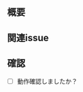 ## 概要
<!--
ここに本PRの説明をしてください。
-->

## 関連issue
<!--
ここに該当するissueの番号を書いてください。
#nの前にfixesを置くとプルリクが閉じた時に自動的に該当issueもクローズします、
-->

## 確認
- [ ] 動作確認しましたか？
